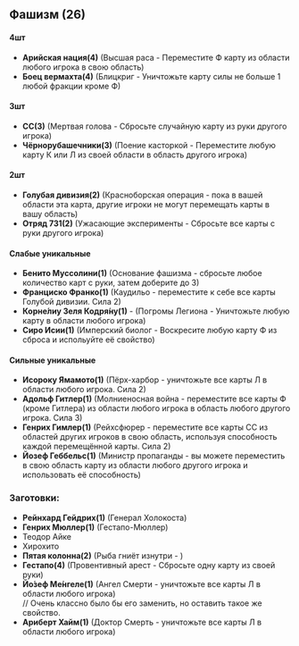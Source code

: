 ## Фашизм (26)

#### 4шт
- **Арийская нация(4)** (Высшая раса - Переместите Ф карту из области любого игрока в свою область)
- **Боец вермахта(4)** (Блицкриг - Уничтожьте карту силы не больше 1 любой фракции кроме Ф)

#### 3шт
- **СС(3)** (Мертвая голова - Сбросьте случайную карту из руки другого игрока)
- **Чёрнорубашечники(3)** (Поение касторкой - Переместите любую карту К или Л из своей области в область другого игрока)

#### 2шт
- **Голубая дивизия(2)** (Красноборская операция - пока в вашей области эта карта, другие игроки не могут перемещать карты в вашу область)
- **Отряд 731(2)** (Ужасающие эксперименты - Сбросьте все карты с руки другого игрока)

#### Слабые уникальные
- **Бенито Муссолини(1)** (Основание фашизма - сбросьте любое количество карт с руки, затем доберите до 3)
- **Франциско Франко(1)** (Каудильо - переместите к себе все карты Голубой дивизии. Сила 2)
- **Корне́лиу Зеля Кодря́ну(1)** - (Погромы Легиона - Уничтожьте любую карту в области любого игрока)
- **Сиро Исии(1)** (Имперский биолог - Воскресите любую карту Ф из сброса и испольуйте её свойство)

#### Сильные уникальные
- **Исороку Ямамото(1)** (Пёрх-харбор - уничтожьте все карты Л в области любого игрока. Сила 2)
- **Адольф Гитлер(1)** (Молниеносная война - переместите все карты Ф (кроме Гитлера) из области любого игрока в область любого другого игрока. Сила 3)
- **Генрих Гимлер(1)** (Рейхсфюрер - переместите все карты СС из областей других игроков в свою область, используя способность каждой перемещённой карты. Сила 2)
- **Йозеф Геббельс(1)** (Министр пропаганды - вы можете переместить в свою область карту из области любого другого игрока и использовать её способность)



### Заготовки:
- **Рейнхард Гейдрих(1)** (Генерал Холокоста)
- **Генрих Мюллер(1)** (Гестапо-Мюллер)
- Теодор Айке 
- Хирохито
- **Пятая колонна(2)** (Рыба гниёт изнутри - )
- **Гестапо(4)** (Провентивный арест - Сбросьте одну карту из своей руки)
- **Йо́зеф Ме́нгеле(1)** (Ангел Смерти - уничтожьте все карты Л в области любого игрока)    
// Очень классно было бы его заменить, но оставить такое же свойство.    
- **Ариберт Хайм(1)** (Доктор Смерть - уничтожьте все карты Л в области любого игрока)    